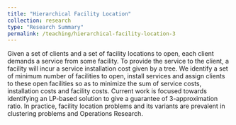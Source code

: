 ```yaml
---
title: "Hierarchical Facility Location"
collection: research
type: "Research Summary"
permalink: /teaching/hierarchical-facility-location-3
---
```


Given a set of clients and a set of facility locations to open, each client demands a service from some facility. To provide the service to the client, a facility will incur a service installation cost given by a tree. We identify a set of minimum number of facilities to open, install services and assign clients to these open facilities so as to minimize the sum of service costs, installation costs and facility costs.
Current work is focused towards identifying an LP-based solution to give a guarantee of 3-approximation ratio.
In practice, facility location problems and its variants are prevalent in clustering problems and Operations Research.
